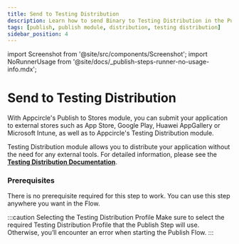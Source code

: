 ```yaml
---
title: Send to Testing Distribution
description: Learn how to send Binary to Testing Distribution in the Publish to Stores module of Appcircle
tags: [publish, publish module, distribution, testing distribution]
sidebar_position: 4
---
```


import Screenshot from '@site/src/components/Screenshot';
import NoRunnerUsage from '@site/docs/\_publish-steps-runner-no-usage-info.mdx';

# Send to Testing Distribution

With Appcircle's Publish to Stores module, you can submit your application to external stores such as App Store, Google Play, Huawei AppGallery or Microsoft Intune, as well as to Appcircle's Testing Distribution module.

Testing Distribution module allows you to distribute your application without the need for any external tools. For detailed information, please see the [**Testing Distribution Documentation**](/testing-distribution).

<NoRunnerUsage />

### Prerequisites

There is no prerequisite required for this step to work. You can use this step anywhere you want in the Flow.

<Screenshot url='https://cdn.appcircle.io/docs/assets/BE6418-send1.png' />

:::caution Selecting the Testing Distribution Profile
Make sure to select the required Testing Distribution Profile that the Publish Step will use. Otherwise, you’ll encounter an error when starting the Publish Flow.
:::

<Screenshot url='https://cdn.appcircle.io/docs/assets/BE6418-send2.png' />